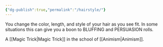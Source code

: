 ```yaml
---
{"dg-publish":true,"permalink":"/hairstyle/"}
---
```


You change the color, length, and style of your
hair as you see fit. In some situations this can give you a
boon to BLUFFING and PERSUASION rolls.

A [[Magic Trick\|Magic Trick]] in the school of [[Animism\|Animism]].